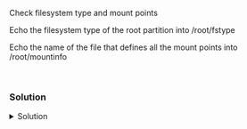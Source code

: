 Check filesystem type and mount points

Echo the filesystem type of the root partition into /root/fstype

Echo the name of the file that defines all the mount points into /root/mountinfo

<br>

### Solution
<details>
<summary>Solution</summary>
Check what partition the root (/) filesystem is mounted from.

```plain
mount | grep vda
```{{exec}}

Check the filesystem written to that partition.

Let's use another command to see that information another way.
```plain
blkid /dev/vda1
```{{exec}}

So you see the type is ext4. Write that out to /root/fstype

```plain
echo ext4 > /root/fstype
```{{exec}}

Check the /etc/fstab to see how your system is mounting all it's partitions as it comes up.

```plain
cat /etc/fstab
```{{exec}}

But that mapping is strange, so to demystify it, use this command

```plain
ls -l /dev/disk/by-label
```{{exec}}

There are 4 ways to mount disk: label, partuuid, path, and uuid. You can verify this by looking in each of these locations. This gives you how the system is mapping to the underlying disks.

```plain
for type in $(ls /dev/disk); do echo "type is $type"; ls -l /dev/disk/$type; done
```{{exec}}

Remember to put the file that the system uses to mount the disks into /root/mountinfo

```plain
echo "/etc/fstab" > /root/mountinfo
```{{exec}}

</details>
